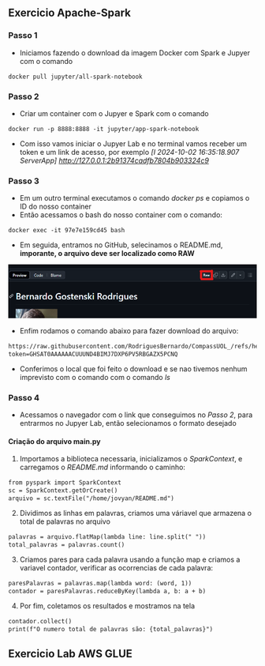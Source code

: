 ## Exercicio Apache-Spark
### Passo 1
- Iniciamos fazendo o download da imagem Docker com Spark e Jupyer com o comando 
``` 
docker pull jupyter/all-spark-notebook 
```
### Passo 2
- Criar um container com o Jupyer e Spark com o comando 
```
docker run -p 8888:8888 -it jupyter/app-spark-notebook
```
- Com isso vamos iniciar o Jupyer Lab e no terminal vamos receber um token e um link de acesso, por exemplo
*[I 2024-10-02 16:35:18.907 ServerApp]     http://127.0.0.1:2b91374cadfb7804b903324c9*

### Passo 3 
- Em um outro terminal executamos o comando *docker ps* e copiamos o ID do nosso container
- Então acessamos o bash do nosso container com o comando:
```
docker exec -it 97e7e159cd45 bash   
```
- Em seguida, entramos no GitHub, selecinamos o README.md, **imporante, o arquivo deve ser localizado como RAW**
<img src="../evidencias/img/GitHUB_RAW.png">

- Enfim rodamos o comando abaixo para fazer download do arquivo: 
```
https://raw.githubusercontent.com/RodriguesBernardo/CompassUOL_/refs/heads/main/README.md?token=GHSAT0AAAAAACUUUND4BIMJ7DXP6PV5RBGAZX5PCNQ
``` 
- Conferimos o local que foi feito o download e se nao tivemos nenhum imprevisto com o comando com o comando *ls*

### Passo 4
- Acessamos o navegador com o link que conseguimos no *Passo 2*, para entrarmos no Jupyer Lab, então selecionamos o formato desejado

#### Criação do arquivo main.py
1. Importamos a biblioteca necessaria, inicializamos o *SparkContext*, e carregamos o *README.md* informando o caminho: 
```
from pyspark import SparkContext
sc = SparkContext.getOrCreate()
arquivo = sc.textFile("/home/jovyan/README.md")
```

2. Dividimos as linhas em palavras, criamos uma váriavel que armazena o total de palavras no arquivo
```
palavras = arquivo.flatMap(lambda line: line.split(" "))
total_palavras = palavras.count()
```
3. Criamos pares para cada palavra usando a função map e criamos a variavel contador, verificar as ocorrencias de cada palavra: 
```
paresPalavras = palavras.map(lambda word: (word, 1))
contador = paresPalavras.reduceByKey(lambda a, b: a + b)
```
4. Por fim, coletamos os resultados e mostramos na tela
```
contador.collect()
print(f"O numero total de palavras são: {total_palavras}")
```



## Exercicio Lab AWS GLUE
